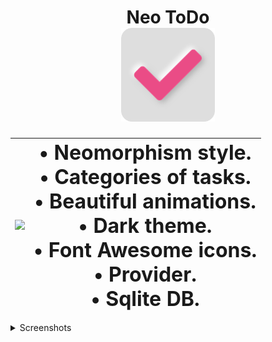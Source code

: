 <h1 align="center">Neo ToDo</br>
<img src="./assets/icon/icon.png" width="150"/></h1>


|<img src="./screenshots/animation.gif" width="400" />|<font size="+3">• Neomorphism style.</br>• Categories of tasks.</br>• Beautiful animations.</br>• Dark theme.</br>• Font Awesome icons.</br>• Provider.</br>• Sqlite DB.</font>|
|---|---|

<details>
  <summary>Screenshots</summary>

| ![Screenshot 1](https://raw.github.com/Overman775/Neo-Todo/master/screenshots/flutter_01.png) | ![Screenshot 2](https://raw.github.com/Overman775/Neo-Todo/master/screenshots/flutter_02.png) | ![Screenshot 3](https://raw.github.com/Overman775/Neo-Todo/master/screenshots/flutter_03.png) |
|---|---|---|
| ![Screenshot 4](https://raw.github.com/Overman775/Neo-Todo/master/screenshots/flutter_04.png) | ![Screenshot 5](https://raw.github.com/Overman775/Neo-Todo/master/screenshots/flutter_05.png) | ![Screenshot 6](https://raw.github.com/Overman775/Neo-Todo/master/screenshots/flutter_06.png) |

</detail>

### License

```
MIT License

Copyright (c) 2020 Alexey Zdorovykh

Permission is hereby granted, free of charge, to any person obtaining a copy
of this software and associated documentation files (the "Software"), to deal
in the Software without restriction, including without limitation the rights
to use, copy, modify, merge, publish, distribute, sublicense, and/or sell
copies of the Software, and to permit persons to whom the Software is
furnished to do so, subject to the following conditions:

The above copyright notice and this permission notice shall be included in all
copies or substantial portions of the Software.

THE SOFTWARE IS PROVIDED "AS IS", WITHOUT WARRANTY OF ANY KIND, EXPRESS OR
IMPLIED, INCLUDING BUT NOT LIMITED TO THE WARRANTIES OF MERCHANTABILITY,
FITNESS FOR A PARTICULAR PURPOSE AND NONINFRINGEMENT. IN NO EVENT SHALL THE
AUTHORS OR COPYRIGHT HOLDERS BE LIABLE FOR ANY CLAIM, DAMAGES OR OTHER
LIABILITY, WHETHER IN AN ACTION OF CONTRACT, TORT OR OTHERWISE, ARISING FROM,
OUT OF OR IN CONNECTION WITH THE SOFTWARE OR THE USE OR OTHER DEALINGS IN THE
SOFTWARE.
```
